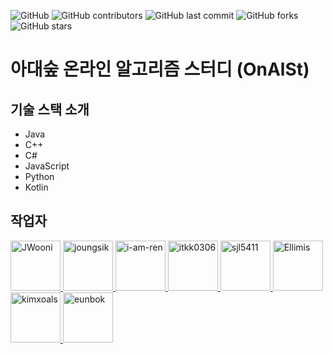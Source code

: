 ![GitHub](https://img.shields.io/github/license/OnlineAlgorismStudy/OASM-web)
![GitHub contributors](https://img.shields.io/github/contributors/OnlineAlgorismStudy/OnAlSt)
![GitHub last commit](https://img.shields.io/github/last-commit/OnlineAlgorismStudy/OnAlSt)
![GitHub forks](https://img.shields.io/github/forks/OnlineAlgorismStudy/OnAlSt?style=social)
![GitHub stars](https://img.shields.io/github/stars/OnlineAlgorismStudy/OnAlSt?style=social)

# 아대숲 온라인 알고리즘 스터디 (OnAlSt)

## 기술 스택 소개
- Java
- C++
- C#
- JavaScript
- Python
- Kotlin

## 작업자
<a href="https://github.com/JWooni">
    <img src="https://avatars0.githubusercontent.com/u/45754698?s=460&u=df2df8c40dac25fac3f2cad750efd1fbc93fef17&v=4" title="JWooni" width="80" height="80">
</a>
<a href="https://github.com/joungsik">
    <img src="https://avatars.githubusercontent.com/u/6128807?v=3" title="joungsik" width="80" height="80">
</a>
<a href="https://github.com/i-am-ren">
    <img src="https://avatars0.githubusercontent.com/u/67572250?s=460&u=8687451e287462b3b8df018727b6a1a656079c80&v=4" title="i-am-ren" width="80" height="80">
</a>
<a href="https://github.com/itkk0306">
    <img src="https://avatars2.githubusercontent.com/u/52662748?s=460&u=6d7cf9a17a7799cbb740a3ef0105e12c13012fa5&v=4" title="itkk0306" width="80" height="80">
</a>
<a href="https://github.com/sjl5411">
    <img src="https://avatars3.githubusercontent.com/u/65157067?s=460&v=4" title="sjl5411" width="80" height="80">
</a>
<a href="https://github.com/Ellimis">
    <img src="https://avatars3.githubusercontent.com/u/67461878?s=460&u=b197df3ac81865ed8c39f026b378ca0e5a96ba9d&v=4" title="Ellimis" width="80" height="80">
</a>
<a href="https://github.com/kimxoals">
    <img src="https://avatars2.githubusercontent.com/u/66377873?s=460&u=ca8c2d91823f92c4c17752899d164ffe14a93762&v=4" title="kimxoals" width="80" height="80">
</a>
<a href="https://github.com/eunbok">
    <img src="https://avatars2.githubusercontent.com/u/15613029?s=460&u=02b4392c56b433d6b828ea36e80bdeb1c5229578&v=4" title="eunbok" width="80" height="80">
</a>

